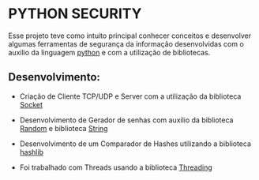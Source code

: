 # PYTHON SECURITY

Esse projeto teve como intuito principal conhecer conceitos e desenvolver algumas ferramentas de segurança da informação desenvolvidas com o auxilio da linguagem [python](https://www.python.org/) e com a utilização de bibliotecas.


## Desenvolvimento:

- Criação de Cliente TCP/UDP e Server com a utilização da biblioteca [Socket](https://docs.python.org/3/library/socket.html)

- Desenvolvimento de Gerador de senhas com auxilio da biblioteca [Random](https://docs.python.org/pt-br/3.7/library/random.html) e biblioteca [String](https://docs.python.org/3/library/string.html)

- Desenvolvimento de um Comparador de Hashes utilizando a biblioteca [hashlib](https://docs.python.org/3/library/hashlib.html)

- Foi trabalhado com Threads usando a biblioteca [Threading](https://docs.python.org/3/library/threading.html)


